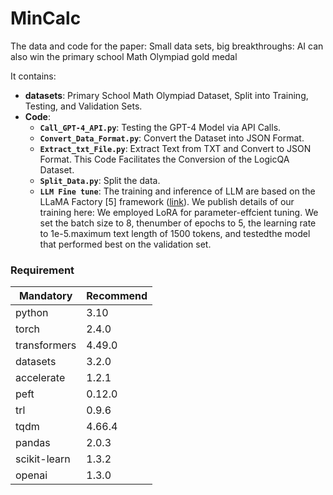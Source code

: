 # MinCalc
The data and code for the paper: Small data sets, big breakthroughs: AI can also win the primary school Math Olympiad gold medal

It contains:

* **datasets**: Primary School Math Olympiad Dataset, Split into Training, Testing, and Validation Sets.
* **Code**:
   * **`Call_GPT-4_API.py`**: Testing the GPT-4 Model via API Calls.
   * **`Convert_Data_Format.py`**: Convert the Dataset into JSON Format.
   * **`Extract_txt_File.py`**: Extract Text from TXT and Convert to JSON Format. This Code Facilitates the Conversion of the LogicQA Dataset.
   * **`Split_Data.py`**: Split the data.
   * **`LLM Fine tune`**: The training and inference of LLM are based on the LLaMA Factory [5] framework ([link](https://github.com/hiyouga/LLaMA-Factory/tree/main)). We publish details of our training here: We employed LoRA for parameter-effcient tuning. We set the batch size to 8, thenumber of epochs to 5, the learning rate to 1e-5.maximum text length of 1500 tokens, and testedthe model that performed best on the validation set.


### Requirement

| Mandatory  | Recommend  |
|------|------|
| python  | 3.10  |
| torch  | 2.4.0  |
| transformers  | 4.49.0  |
| datasets  | 3.2.0  |
| accelerate  | 1.2.1  |
| peft  | 0.12.0 |
| trl  | 0.9.6  |
| tqdm | 4.66.4  |
| pandas |  2.0.3 |
| scikit-learn | 1.3.2  |
| openai | 1.3.0  |

